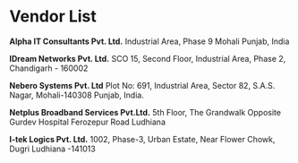 # Vendor List



**Alpha IT Consultants Pvt. Ltd.**
Industrial Area, Phase 9
Mohali
Punjab, India


**IDream Networks Pvt. Ltd.**
SCO 15, Second Floor,
Industrial Area, Phase 2,
Chandigarh - 160002


**Nebero Systems Pvt. Ltd**
Plot No: 691, Industrial Area,
Sector 82, S.A.S. Nagar, Mohali-140308
Punjab, India.

**Netplus Broadband Services Pvt.Ltd.**
5th Floor, The Grandwalk
Opposite Gurdev Hospital
Ferozepur Road
Ludhiana


**I-tek Logics Pvt. Ltd.**
1002, Phase-3, Urban Estate,
Near Flower Chowk,  Dugri
Ludhiana -141013
